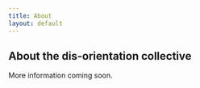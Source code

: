 ```yaml
---
title: About
layout: default
---
```


## About the dis-orientation collective

More information coming soon.